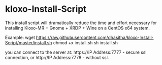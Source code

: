 # kloxo-Install-Script
This install script will dramatically reduce the time and effort necessary for installing Kloxo-MR + Gnome + XRDP + Wine on a CentOS x64 system. 

Example:
wget https://raw.githubusercontent.com/dhasitha/kloxo-Install-Script/master/install.sh
chmod +x install.sh
sh install.sh

you can connect to the server at:
https://IP Address:7777 - secure ssl connection, or 
http://IP Address:7778 - without ssl. 
